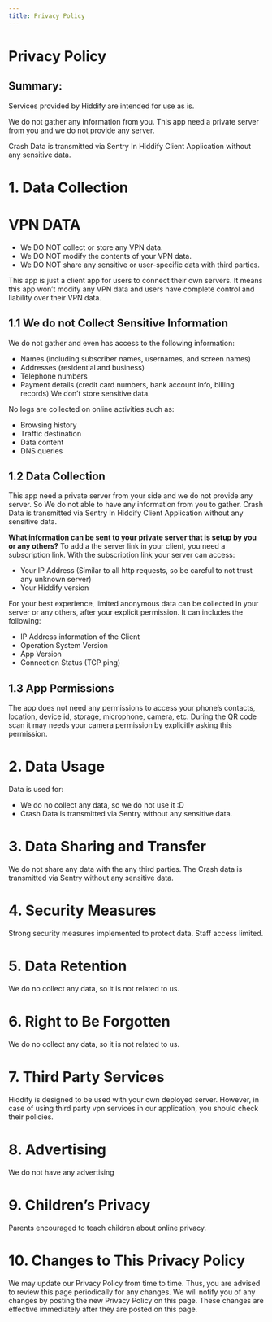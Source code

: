 ```yaml
---
title: Privacy Policy
---
```


# Privacy Policy

## Summary:
Services provided by Hiddify are intended for use as is.

We do not gather any information from you. This app need a private server from you and we do not provide any server.

Crash Data is transmitted via Sentry In Hiddify Client Application without any sensitive data.

# 1. Data Collection

# VPN DATA
- We DO NOT collect or store any VPN data.
- We DO NOT modify the contents of your VPN data.
- We DO NOT share any sensitive or user-specific data with third parties.

This app is just a client app for users to connect their own servers. It means this app won’t modify any VPN data and users have complete control and liability over their VPN data.

## 1.1 We do not Collect Sensitive Information

We do not gather and even has access to the following information:

- Names (including subscriber names, usernames, and screen names)
- Addresses (residential and business)
- Telephone numbers
- Payment details (credit card numbers, bank account info, billing records)
  We don’t store sensitive data.

No logs are collected on online activities such as:

- Browsing history
- Traffic destination
- Data content
- DNS queries

## 1.2 Data Collection

This app need a private server from your side and we do not provide any server. So We do not able to have any information from you to gather.
Crash Data is transmitted via Sentry In Hiddify Client Application without any sensitive data.

**What information can be sent to your private server that is setup by you or any others?**
To add a the server link in your client, you need a subscription link. With the subscription link your server can access:

- Your IP Address (Similar to all http requests, so be careful to not trust any unknown server)
- Your Hiddify version

For your best experience, limited anonymous data can be collected in your server or any others, after your explicit permission.
It can includes the following:
- IP Address information of the Client
- Operation System Version
- App Version
- Connection Status (TCP ping)

## 1.3 App Permissions

The app does not need any permissions to access your phone’s contacts, location, device id, storage, microphone, camera, etc.
During the QR code scan it may needs your camera permission by explicitly asking this permission.

# 2. Data Usage

Data is used for:

- We do no collect any data, so we do not use it :D
- Crash Data is transmitted via Sentry without any sensitive data.

# 3. Data Sharing and Transfer

We do not share any data with the any third parties. The Crash data  is transmitted via Sentry without any sensitive data.

# 4. Security Measures

Strong security measures implemented to protect data. Staff access limited.

# 5. Data Retention

We do no collect any data, so it is not related to us.

# 6. Right to Be Forgotten

We do no collect any data, so it is not related to us.

# 7. Third Party Services

Hiddify is designed to be used with your own deployed server. However, in case of using third party vpn services in our application, you should check their policies.

# 8. Advertising

We do not have any advertising

# 9. Children’s Privacy

Parents encouraged to teach children about online privacy.

# 10. Changes to This Privacy Policy
We may update our Privacy Policy from time to time. Thus, you are advised to review this page periodically for any changes. We will notify you of any changes by posting the new Privacy Policy on this page. These changes are effective immediately after they are posted on this page.
